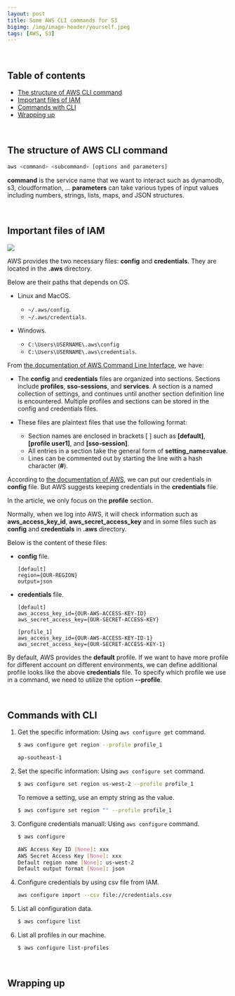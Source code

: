 ```yaml
---
layout: post
title: Some AWS CLI commands for S3
bigimg: /img/image-header/yourself.jpeg
tags: [AWS, S3]
---
```




<br>

## Table of contents
- [The structure of AWS CLI command](#the-structure-of-aws-cli-command)
- [Important files of IAM](#important-files-of-iam)
- [Commands with CLI](#commands-with-cli)
- [Wrapping up](#wrapping-up)


<br>

## The structure of AWS CLI command

```bash
aws <command> <subcommand> [options and parameters]
```

**command** is the service name that we want to interact such as dynamodb, s3, cloudformation, ... **parameters** can take various types of input values including numbers, strings, lists, maps, and JSON structures.


<br>

## Important files of IAM

![](../../../../img/cloud/aws/cli/cli-1.png)

AWS provides the two necessary files: **config** and **credentials**. They are located in the **.aws** directory.

Below are their paths that depends on OS.
- Linux and MacOS.

    - `~/.aws/config`.
    - `~/.aws/credentials`.

- Windows.

    - `C:\Users\USERNAME\.aws\config`
    - `C:\Users\USERNAME\.aws\credentials`.

From [the documentation of AWS Command Line Interface](https://docs.aws.amazon.com/cli/latest/userguide/cli-configure-files.html), we have:

- The **config** and **credentials** files are organized into sections. Sections include **profiles**, **sso-sessions**, and **services**. A section is a named collection of settings, and continues until another section definition line is encountered. Multiple profiles and sections can be stored in the config and credentials files.

- These files are plaintext files that use the following format:

    - Section names are enclosed in brackets [ ] such as **[default]**, **[profile user1]**, and **[sso-session]**.
    - All entries in a section take the general form of **setting_name=value**.
    - Lines can be commented out by starting the line with a hash character (**#**).

According to [the documentation of AWS](https://docs.aws.amazon.com/cli/latest/userguide/cli-configure-files.html#cli-configure-files-where), we can put our credentials in **config** file. But AWS suggests keeping credentials in the **credentials** file.

In the article, we only focus on the **profile** section.

Normally, when we log into AWS, it will check information such as **aws_access_key_id**, **aws_secret_access_key** and in some files such as **config** and **credentials** in **.aws** directory.

Below is the content of these files:

- **config** file.

    ```properties
    [default]
    region={OUR-REGION}
    output=json
    ```

- **credentials** file.

    ```properties
    [default]
    aws_access_key_id={OUR-AWS-ACCESS-KEY-ID}
    aws_secret_access_key={OUR-SECRET-ACCESS-KEY}

    [profile_1]
    aws_access_key_id={OUR-AWS-ACCESS-KEY-ID-1}
    aws_secret_access_key={OUR-SECRET-ACCESS-KEY-1}
    ```

By default, AWS provides the **default** profile. If we want to have more profile for different account on different environments, we can define additional profile looks like the above **credentials** file. To specify which profile we use in a command, we need to utilize the option **--profile**.


<br>

## Commands with CLI

1. Get the specific information: Using `aws configure get` command.

    ```bash
    $ aws configure get region --profile profile_1

    ap-southeast-1
    ```

2. Set the specific information: Using `aws configure set` command.

    ```bash
    $ aws configure set region us-west-2 --profile profile_1
    ```

    To remove a setting, use an empty string as the value.

    ```bash
    $ aws configure set region "" --profile profile_1
    ```

3. Configure credentials manuall: Using `aws configure` command.

    ```bash
    $ aws configure

    AWS Access Key ID [None]: xxx
    AWS Secret Access Key [None]: xxx
    Default region name [None]: us-west-2
    Default output format [None]: json
    ```

4. Configure credentials by using csv file from IAM.

    ```bash
    aws configure import --csv file://credentials.csv
    ```

5. List all configuration data.

    ```bash
    $ aws configure list
    ```

6. List all profiles in our machine.

    ```bash
    $ aws configure list-profiles
    ```


<br>

## Wrapping up



